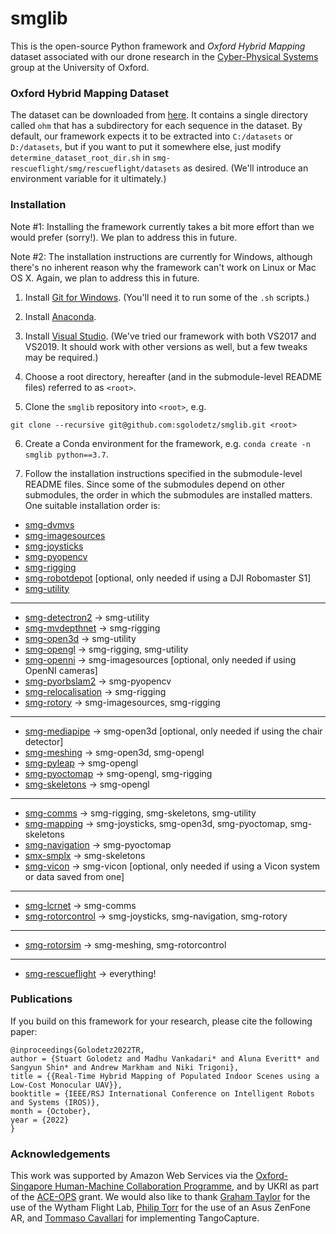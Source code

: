 # smglib

This is the open-source Python framework and *Oxford Hybrid Mapping* dataset associated with our drone research in the [Cyber-Physical Systems](https://www.cs.ox.ac.uk/activities/cyberphysical/) group at the University of Oxford.

### Oxford Hybrid Mapping Dataset

The dataset can be downloaded from [here](https://hybridmapping-ohm.s3.eu-west-1.amazonaws.com/ohm.tar.gz). It contains a single directory called `ohm` that has a subdirectory for each sequence in the dataset. By default, our framework expects it to be extracted into `C:/datasets` or `D:/datasets`, but if you want to put it somewhere else, just modify `determine_dataset_root_dir.sh` in `smg-rescueflight/smg/rescueflight/datasets` as desired. (We'll introduce an environment variable for it ultimately.)

### Installation

Note #1: Installing the framework currently takes a bit more effort than we would prefer (sorry!). We plan to address this in future.

Note #2: The installation instructions are currently for Windows, although there's no inherent reason why the framework can't work on Linux or Mac OS X. Again, we plan to address this in future.

1. Install [Git for Windows](https://gitforwindows.org). (You'll need it to run some of the `.sh` scripts.)

2. Install [Anaconda](https://www.anaconda.com).

3. Install [Visual Studio](https://visualstudio.microsoft.com/downloads). (We've tried our framework with both VS2017 and VS2019. It should work with other versions as well, but a few tweaks may be required.)

4. Choose a root directory, hereafter (and in the submodule-level README files) referred to as `<root>`.

5. Clone the `smglib` repository into `<root>`, e.g.

```
git clone --recursive git@github.com:sgolodetz/smglib.git <root>
```

6. Create a Conda environment for the framework, e.g. `conda create -n smglib python==3.7`.

7. Follow the installation instructions specified in the submodule-level README files. Since some of the submodules depend on other submodules, the order in which the submodules are installed matters. One suitable installation order is:

- [smg-dvmvs](https://github.com/sgolodetz/smg-dvmvs/blob/master/README.md)
- [smg-imagesources](https://github.com/sgolodetz/smg-imagesources/blob/master/README.md)
- [smg-joysticks](https://github.com/sgolodetz/smg-joysticks/blob/master/README.md)
- [smg-pyopencv](https://github.com/sgolodetz/smg-pyopencv/blob/master/README.md)
- [smg-rigging](https://github.com/sgolodetz/smg-rigging/blob/master/README.md)
- [smg-robotdepot](https://github.com/sgolodetz/smg-robotdepot/blob/master/README.md) [optional, only needed if using a DJI Robomaster S1]
- [smg-utility](https://github.com/sgolodetz/smg-utility/blob/master/README.md)
---
- [smg-detectron2](https://github.com/sgolodetz/smg-detectron2/blob/master/README.md) -> smg-utility
- [smg-mvdepthnet](https://github.com/sgolodetz/smg-mvdepthnet/blob/master/README.md) -> smg-rigging
- [smg-open3d](https://github.com/sgolodetz/smg-open3d/blob/master/README.md) -> smg-utility
- [smg-opengl](https://github.com/sgolodetz/smg-opengl/blob/master/README.md) -> smg-rigging, smg-utility
- [smg-openni](https://github.com/sgolodetz/smg-openni/blob/master/README.md) -> smg-imagesources [optional, only needed if using OpenNI cameras]
- [smg-pyorbslam2](https://github.com/sgolodetz/smg-pyorbslam2/blob/master/README.md) -> smg-pyopencv
- [smg-relocalisation](https://github.com/sgolodetz/smg-relocalisation/blob/master/README.md) -> smg-rigging
- [smg-rotory](https://github.com/sgolodetz/smg-rotory/blob/master/README.md) -> smg-imagesources, smg-rigging
---
- [smg-mediapipe](https://github.com/sgolodetz/smg-mediapipe/blob/master/README.md) -> smg-open3d [optional, only needed if using the chair detector]
- [smg-meshing](https://github.com/sgolodetz/smg-meshing/blob/master/README.md) -> smg-open3d, smg-opengl
- [smg-pyleap](https://github.com/sgolodetz/smg-pyleap/blob/master/README.md) -> smg-opengl
- [smg-pyoctomap](https://github.com/sgolodetz/smg-pyoctomap/blob/master/README.md) -> smg-opengl, smg-rigging
- [smg-skeletons](https://github.com/sgolodetz/smg-skeletons/blob/master/README.md) -> smg-opengl
---
- [smg-comms](https://github.com/sgolodetz/smg-comms/blob/master/README.md) -> smg-rigging, smg-skeletons, smg-utility
- [smg-mapping](https://github.com/sgolodetz/smg-mapping/blob/master/README.md) -> smg-joysticks, smg-open3d, smg-pyoctomap, smg-skeletons
- [smg-navigation](https://github.com/sgolodetz/smg-navigation/blob/master/README.md) -> smg-pyoctomap
- [smx-smplx](https://github.com/sgolodetz/smg-smplx/blob/master/README.md) -> smg-skeletons
- [smg-vicon](https://github.com/sgolodetz/smg-vicon/blob/master/README.md) -> smg-vicon [optional, only needed if using a Vicon system or data saved from one]
---
- [smg-lcrnet](https://github.com/sgolodetz/smg-lcrnet/blob/master/README.md) -> smg-comms
- [smg-rotorcontrol](https://github.com/sgolodetz/smg-rotorcontrol/blob/master/README.md) -> smg-joysticks, smg-navigation, smg-rotory
---
- [smg-rotorsim](https://github.com/sgolodetz/smg-rotorcontrol/blob/master/README.md) -> smg-meshing, smg-rotorcontrol
---
- [smg-rescueflight](https://github.com/sgolodetz/smg-rescueflight/blob/master/README.md) -> everything!

### Publications

If you build on this framework for your research, please cite the following paper:

```
@inproceedings{Golodetz2022TR,
author = {Stuart Golodetz and Madhu Vankadari* and Aluna Everitt* and Sangyun Shin* and Andrew Markham and Niki Trigoni},
title = {{Real-Time Hybrid Mapping of Populated Indoor Scenes using a Low-Cost Monocular UAV}},
booktitle = {IEEE/RSJ International Conference on Intelligent Robots and Systems (IROS)},
month = {October},
year = {2022}
}
```

### Acknowledgements

This work was supported by Amazon Web Services via the [Oxford-Singapore Human-Machine Collaboration Programme](https://www.mpls.ox.ac.uk/innovation-and-business-partnerships/human-machine-collaboration/human-machine-collaboration-programme-oxford-research-pillar), and by UKRI as part of the [ACE-OPS](https://gtr.ukri.org/projects?ref=EP%2FS030832%2F1) grant. We would also like to thank [Graham Taylor](https://www.biology.ox.ac.uk/people/professor-graham-taylor) for the use of the Wytham Flight Lab, [Philip Torr](https://eng.ox.ac.uk/people/philip-torr/) for the use of an Asus ZenFone AR, and [Tommaso Cavallari](https://uk.linkedin.com/in/tcavallari) for implementing TangoCapture.
